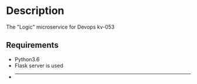 # Description
The "Logic" microservice for Devops kv-053
## Requirements 
* Python3.6
* Flask server is used
* ------
